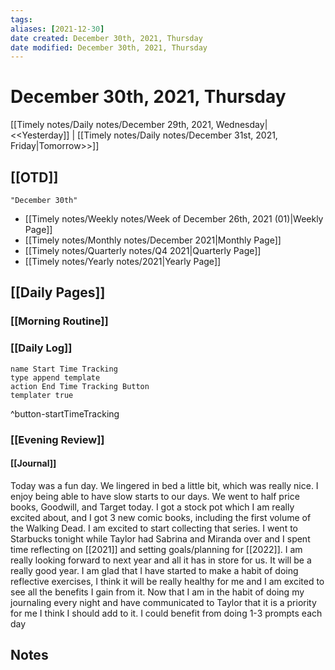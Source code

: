 ```yaml
---
tags: 
aliases: [2021-12-30]
date created: December 30th, 2021, Thursday
date modified: December 30th, 2021, Thursday
---
```


# December 30th, 2021, Thursday

[[Timely notes/Daily notes/December 29th, 2021, Wednesday|<<Yesterday]] | [[Timely notes/Daily notes/December 31st, 2021, Friday|Tomorrow>>]]

## [[OTD]]

```query
"December 30th"
```
- [[Timely notes/Weekly notes/Week of December 26th, 2021 (01)|Weekly Page]]
- [[Timely notes/Monthly notes/December 2021|Monthly Page]]
- [[Timely notes/Quarterly notes/Q4 2021|Quarterly Page]]
- [[Timely notes/Yearly notes/2021|Yearly Page]]

## [[Daily Pages]]

### [[Morning Routine]]

### [[Daily Log]]

```button
name Start Time Tracking
type append template
action End Time Tracking Button
templater true
```
^button-startTimeTracking

### [[Evening Review]]

#### [[Journal]]

Today was a fun day. We lingered in bed a little bit, which was really nice. I enjoy being able to have slow starts to our days. We went to half price books, Goodwill, and Target today. I got a stock pot which I am really excited about, and I got 3 new comic books, including the first volume of the Walking Dead. I am excited to start collecting that series. I went to Starbucks tonight while Taylor had Sabrina and Miranda over and I spent time reflecting on [[2021]] and setting goals/planning for [[2022]]. I am really looking forward to next year and all it has in store for us. It will be a really good year. I am glad that I have started to make a habit of doing reflective exercises, I think it will be really healthy for me and I am excited to see all the benefits I gain from it. Now that I am in the habit of doing my journaling every night and have communicated to Taylor that it is a priority for me I think I should add to it. I could benefit from doing 1-3 prompts each day

## Notes
